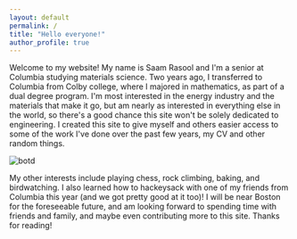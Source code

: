```yaml
---
layout: default
permalink: /
title: "Hello everyone!"
author_profile: true
---
```


Welcome to my website! My name is Saam Rasool and I'm a senior at Columbia studying materials science. Two years ago, I transferred to Columbia from Colby college, where I majored in mathematics, as part of a dual degree program. I'm most interested in the energy industry and the materials that make it go, but am nearly as interested in everything else in the world, so there's a good chance this site won't be solely dedicated to engineering. I created this site to give myself and others easier access to some of the work I've done over the past few years, my CV and other random things.

![botd](https://www.greatbirdpics.com/wp-content/uploads/2023/04/MG_5428@0.5x-1.png "bird of the day")

My other interests include playing chess, rock climbing, baking, and birdwatching. I also learned how to hackeysack with one of my friends from Columbia this year (and we got pretty good at it too)! I will be near Boston for the foreseeable future, and am looking forward to spending time with friends and family, and maybe even contributing more to this site. Thanks for reading!

